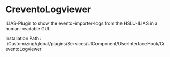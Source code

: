 # CreventoLogviewer
ILIAS-Plugin to show the evento-importer-logs from the HSLU-ILIAS in a human-readable GUI

Installation Path : ./Customizing/global/plugins/Services/UIComponent/UserInterfaceHook/CreventoLogviewer
